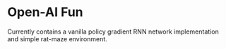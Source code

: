# Open-AI Fun

Currently contains a vanilla policy gradient RNN network implementation
and simple rat-maze environment.